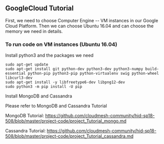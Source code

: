 ## GoogleCloud Tutorial

First, we need to choose Computer Engine -- VM instances in our Google Cloud Platform. Then we can choose Ubuntu 16.04 and can choose the memory we need in details.

### To run code on VM instances (Ubuntu 16.04)

Install python3 and the packages we need

    sudo apt-get update
    sudo apt-get install git python-dev python3-dev python3-numpy build-essential python-pip python3-pip python-virtualenv swig python-wheel libcurl3-dev
    sudo apt-get install -y libfreetype6-dev libpng12-dev
    sudo python3 -m pip install -U pip
 
 
Install MongoDB and Cassandra 

Please refer to MongoDB and Cassandra Tutorial

MongoDB Tutorial:
<https://github.com/cloudmesh-community/hid-sp18-508/blob/master/project-code/project_Tutorial_mongo.md>

Cassandra Tutorial:
<https://github.com/cloudmesh-community/hid-sp18-508/blob/master/project-code/project_Tutorial_cassandra.md>

    
